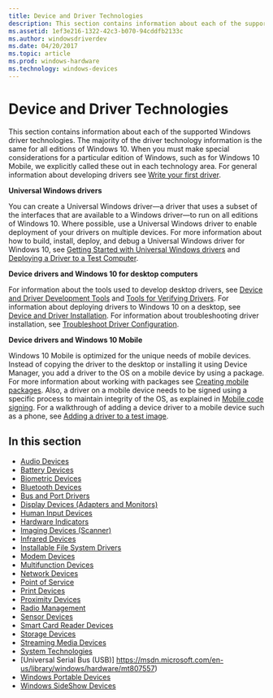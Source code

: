 ```yaml
---
title: Device and Driver Technologies
description: This section contains information about each of the supported Windows driver technologies.
ms.assetid: 1ef3e216-1322-42c3-b070-94cddfb2133c
ms.author: windowsdriverdev
ms.date: 04/20/2017
ms.topic: article
ms.prod: windows-hardware
ms.technology: windows-devices
---
```


# Device and Driver Technologies


This section contains information about each of the supported Windows driver technologies. The majority of the driver technology information is the same for all editions of Windows 10. When you must make special considerations for a particular edition of Windows, such as for Windows 10 Mobile, we explicitly called these out in each technology area. For general information about developing drivers see [Write your first driver](https://msdn.microsoft.com/library/windows/hardware/ff554811).

**Universal Windows drivers**

You can create a Universal Windows driver—a driver that uses a subset of the interfaces that are available to a Windows driver—to run on all editions of Windows 10. Where possible, use a Universal Windows driver to enable deployment of your drivers on multiple devices. For more information about how to build, install, deploy, and debug a Universal Windows driver for Windows 10, see [Getting Started with Universal Windows drivers](https://msdn.microsoft.com/windows-drivers/develop/getting_started_with_universal_drivers) and [Deploying a Driver to a Test Computer](https://msdn.microsoft.com/windows-drivers/develop/deploying_a_driver_to_a_test_computer).

**Device drivers and Windows 10 for desktop computers**

For information about the tools used to develop desktop drivers, see [Device and Driver Development Tools](https://msdn.microsoft.com/en-us/library/windows/hardware/ff557553) and [Tools for Verifying Drivers](https://msdn.microsoft.com/library/windows/hardware/ff552969). For information about deploying drivers to Windows 10 on a desktop, see [Device and Driver Installation](https://msdn.microsoft.com/library/windows/hardware/dn653558). For information about troubleshooting driver installation, see [Troubleshoot Driver Configuration](https://msdn.microsoft.com/windows-drivers/develop/troubleshooting_configuration_of_driver_deployment__testing_and_debugging).

**Device drivers and Windows 10 Mobile**

Windows 10 Mobile is optimized for the unique needs of mobile devices. Instead of copying the driver to the desktop or installing it using Device Manager, you add a driver to the OS on a mobile device by using a package. For more information about working with packages see [Creating mobile packages](https://msdn.microsoft.com/library/dn756642). Also, a driver on a mobile device needs to be signed using a specific process to maintain integrity of the OS, as explained in [Mobile code signing](https://msdn.microsoft.com/library/windows/hardware/dn756634). For a walkthrough of adding a device driver to a mobile device such as a phone, see [Adding a driver to a test image](https://msdn.microsoft.com/library/windows/hardware/mt131832).

## In this section


-   [Audio Devices](https://msdn.microsoft.com/library/windows/hardware/ff537760)
-   [Battery Devices](https://msdn.microsoft.com/library/windows/hardware/ff536301)
-   [Biometric Devices](https://msdn.microsoft.com/library/windows/hardware/ff536448)
-   [Bluetooth Devices](https://msdn.microsoft.com/library/windows/hardware/ff536768)
-   [Bus and Port Drivers](https://msdn.microsoft.com/en-us/library/windows/hardware/ff557547)
-   [Display Devices (Adapters and Monitors)](https://msdn.microsoft.com/library/windows/hardware/ff569172)
-   [Human Input Devices](https://msdn.microsoft.com/library/windows/hardware/ff543301)
-   [Hardware Indicators](https://msdn.microsoft.com/library/windows/hardware/dn957503)
-   [Imaging Devices (Scanner)](https://msdn.microsoft.com/library/windows/hardware/ff546215)
-   [Infrared Devices](https://msdn.microsoft.com/library/windows/hardware/ff539583)
-   [Installable File System Drivers](https://msdn.microsoft.com/library/windows/hardware/ff551834)
-   [Modem Devices](https://msdn.microsoft.com/library/windows/hardware/ff542573)
-   [Multifunction Devices](https://msdn.microsoft.com/library/windows/hardware/ff542743)
-   [Network Devices](https://msdn.microsoft.com/en-us/library/windows/hardware/ff557563)
-   [Point of Service](https://msdn.microsoft.com/library/windows/hardware/mt791751)
-   [Print Devices](https://msdn.microsoft.com/library/windows/hardware/ff559887)
-   [Proximity Devices](https://msdn.microsoft.com/library/windows/hardware/dn905575)
-   [Radio Management](https://msdn.microsoft.com/library/windows/hardware/hh406615)
-   [Sensor Devices](https://msdn.microsoft.com/library/windows/hardware/ff545682)
-   [Smart Card Reader Devices](https://msdn.microsoft.com/library/windows/hardware/ff548914)
-   [Storage Devices](https://msdn.microsoft.com/library/windows/hardware/ff563893)
-   [Streaming Media Devices](https://msdn.microsoft.com/library/windows/hardware/ff567782)
-   [System Technologies](https://msdn.microsoft.com/en-us/library/windows/hardware/ff557564)
-   [Universal Serial Bus (USB)] https://msdn.microsoft.com/en-us/library/windows/hardware/mt807557)
-   [Windows Portable Devices](https://msdn.microsoft.com/library/windows/hardware/ff597729)
-   [Windows SideShow Devices](https://msdn.microsoft.com/library/windows/hardware/ff548077)

 

 





